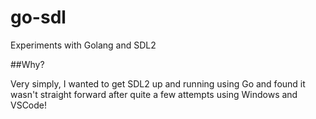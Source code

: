 # go-sdl
Experiments with Golang and SDL2

##Why?

Very simply, I wanted to get SDL2 up and running using Go and found it wasn't straight forward after quite a few attempts using Windows and VSCode!

